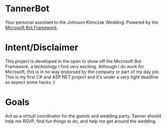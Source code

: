 # TannerBot
Your personal assistant to the Johnson Klimczak Wedding. Powered by the [Microsoft Bot Framework](https://dev.botframework.com).

# Intent/Disclaimer
This project is developed in the open to show off the Microsoft Bot Framework, a technology I find very exciting. Although I do work for Microsoft, this is in no way endorsed by the company or part of my day job. This is my first C# and ASP.NET project and it's under a very tight deadline so expect some hacks :)

# Goals
Act as a virtual coordinator for the guests and wedding party. Tanner should help me RSVP, find fun things to do, and help me get around the wedding. 
